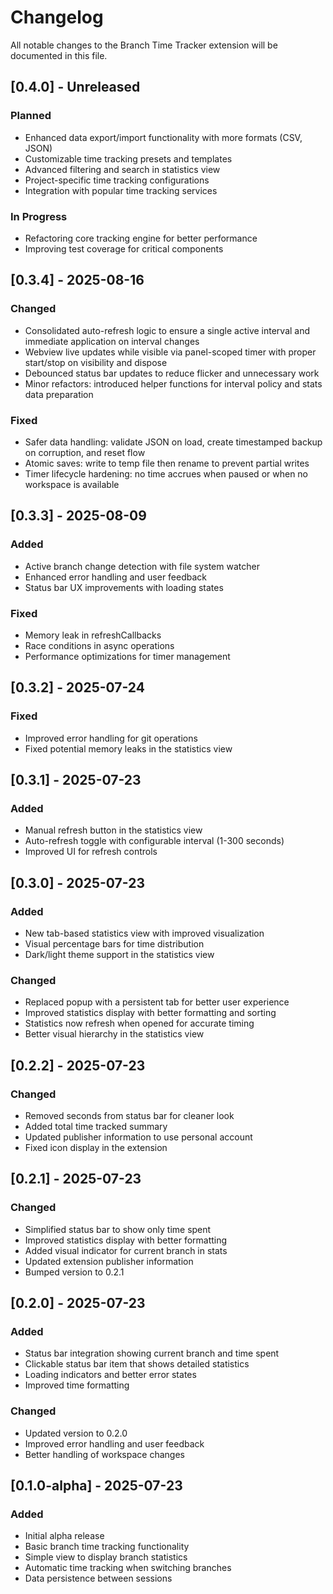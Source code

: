 # Changelog

All notable changes to the Branch Time Tracker extension will be documented in this file.

## [0.4.0] - Unreleased

### Planned

- Enhanced data export/import functionality with more formats (CSV, JSON)
- Customizable time tracking presets and templates
- Advanced filtering and search in statistics view
- Project-specific time tracking configurations
- Integration with popular time tracking services

### In Progress

- Refactoring core tracking engine for better performance
- Improving test coverage for critical components

## [0.3.4] - 2025-08-16

### Changed

- Consolidated auto-refresh logic to ensure a single active interval and immediate application on interval changes
- Webview live updates while visible via panel-scoped timer with proper start/stop on visibility and dispose
- Debounced status bar updates to reduce flicker and unnecessary work
- Minor refactors: introduced helper functions for interval policy and stats data preparation

### Fixed

- Safer data handling: validate JSON on load, create timestamped backup on corruption, and reset flow
- Atomic saves: write to temp file then rename to prevent partial writes
- Timer lifecycle hardening: no time accrues when paused or when no workspace is available

## [0.3.3] - 2025-08-09

### Added

- Active branch change detection with file system watcher
- Enhanced error handling and user feedback
- Status bar UX improvements with loading states

### Fixed

- Memory leak in refreshCallbacks
- Race conditions in async operations
- Performance optimizations for timer management

## [0.3.2] - 2025-07-24

### Fixed

- Improved error handling for git operations
- Fixed potential memory leaks in the statistics view

## [0.3.1] - 2025-07-23

### Added

- Manual refresh button in the statistics view
- Auto-refresh toggle with configurable interval (1-300 seconds)
- Improved UI for refresh controls

## [0.3.0] - 2025-07-23

### Added

- New tab-based statistics view with improved visualization
- Visual percentage bars for time distribution
- Dark/light theme support in the statistics view

### Changed

- Replaced popup with a persistent tab for better user experience
- Improved statistics display with better formatting and sorting
- Statistics now refresh when opened for accurate timing
- Better visual hierarchy in the statistics view

## [0.2.2] - 2025-07-23

### Changed

- Removed seconds from status bar for cleaner look
- Added total time tracked summary
- Updated publisher information to use personal account
- Fixed icon display in the extension

## [0.2.1] - 2025-07-23

### Changed

- Simplified status bar to show only time spent
- Improved statistics display with better formatting
- Added visual indicator for current branch in stats
- Updated extension publisher information
- Bumped version to 0.2.1

## [0.2.0] - 2025-07-23

### Added

- Status bar integration showing current branch and time spent
- Clickable status bar item that shows detailed statistics
- Loading indicators and better error states
- Improved time formatting

### Changed

- Updated version to 0.2.0
- Improved error handling and user feedback
- Better handling of workspace changes

## [0.1.0-alpha] - 2025-07-23

### Added

- Initial alpha release
- Basic branch time tracking functionality
- Simple view to display branch statistics
- Automatic time tracking when switching branches
- Data persistence between sessions

